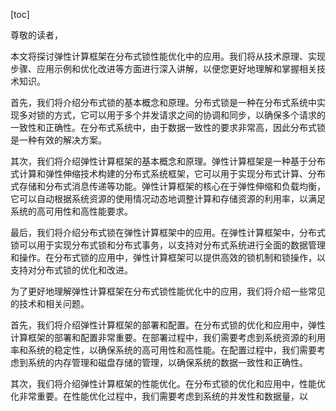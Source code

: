
[toc]                    
                
                
尊敬的读者，

本文将探讨弹性计算框架在分布式锁性能优化中的应用。我们将从技术原理、实现步骤、应用示例和优化改进等方面进行深入讲解，以便您更好地理解和掌握相关技术知识。

首先，我们将介绍分布式锁的基本概念和原理。分布式锁是一种在分布式系统中实现多对锁的方式，它可以用于多个并发请求之间的协调和同步，以确保多个请求的一致性和正确性。在分布式系统中，由于数据一致性的要求非常高，因此分布式锁是一种有效的解决方案。

其次，我们将介绍弹性计算框架的基本概念和原理。弹性计算框架是一种基于分布式计算和弹性伸缩技术构建的分布式系统框架，它可以用于实现分布式计算、分布式存储和分布式消息传递等功能。弹性计算框架的核心在于弹性伸缩和负载均衡，它可以自动根据系统资源的使用情况动态地调整计算和存储资源的利用率，以满足系统的高可用性和高性能要求。

最后，我们将介绍分布式锁在弹性计算框架中的应用。在弹性计算框架中，分布式锁可以用于实现分布式锁和分布式事务，以支持对分布式系统进行全面的数据管理和操作。在分布式锁的应用中，弹性计算框架可以提供高效的锁机制和锁操作，以支持对分布式锁的优化和改进。

为了更好地理解弹性计算框架在分布式锁性能优化中的应用，我们将介绍一些常见的技术和相关问题。

首先，我们将介绍弹性计算框架的部署和配置。在分布式锁的优化和应用中，弹性计算框架的部署和配置非常重要。在部署过程中，我们需要考虑到系统资源的利用率和系统的稳定性，以确保系统的高可用性和高性能。在配置过程中，我们需要考虑到系统的内存管理和磁盘存储的管理，以确保系统的数据一致性和正确性。

其次，我们将介绍弹性计算框架的性能优化。在分布式锁的优化和应用中，性能优化非常重要。在性能优化过程中，我们需要考虑到系统的并发性和数据量，以

